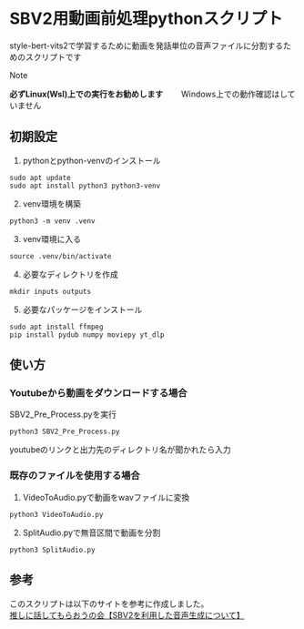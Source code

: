 # SBV2用動画前処理pythonスクリプト
style-bert-vits2で学習するために動画を発話単位の音声ファイルに分割するためのスクリプトです

> [!NOTE]
> **必ずLinux(Wsl)上での実行をお勧めします**　　
> Windows上での動作確認はしていません

## 初期設定
1. pythonとpython-venvのインストール
```
sudo apt update
sudo apt install python3 python3-venv
```
2. venv環境を構築
```
python3 -m venv .venv
```
3. venv環境に入る
```
source .venv/bin/activate
```
4. 必要なディレクトリを作成
```
mkdir inputs outputs
```
5. 必要なパッケージをインストール
```
sudo apt install ffmpeg
pip install pydub numpy moviepy yt_dlp
```

## 使い方
### Youtubeから動画をダウンロードする場合
SBV2_Pre_Process.pyを実行
```
python3 SBV2_Pre_Process.py
```
youtubeのリンクと出力先のディレクトリ名が聞かれたら入力

### 既存のファイルを使用する場合
1. VideoToAudio.pyで動画をwavファイルに変換
```
python3 VideoToAudio.py
```
2. SplitAudio.pyで無音区間で動画を分割
```
python3 SplitAudio.py
```

## 参考
このスクリプトは以下のサイトを参考に作成しました。  
[推しに話してもらおうの会【SBV2を利用した音声生成について】](https://tonevoadventcalendar.hatenablog.com/entry/2024/12/24/154640)
